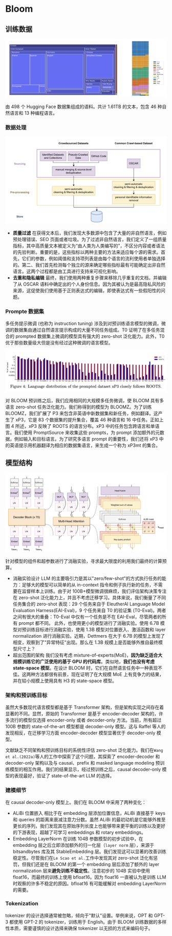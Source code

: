 # Bloom

## 训练数据

![image-20230626010935761](./assets/image-20230626010935761.png)

由 498 个 Hugging Face 数据集组成的语料。共计 1.61TB 的文本，包含 46 种自然语言和 13 种编程语言。

### 数据处理

![image-20230626011305429](./assets/image-20230626011305429.png)

- **质量过滤**
  在获得文本后，我们发现大多数源中包含了大量的非自然语言，例如预处理错误、SEO 页面或者垃圾。为了过滤非自然语言，我们定义了一组质量指标，其中高质量文本被定义为“由人类为人类编写的”，不区分内容或者语法的先验判断。重要的是，这些指标以两种主要的方法来适应每个源的需求。首先，它们的参数，例如阈值和支持项列表是由每个语言的流利使用者单独选择的。第二、我们首先检测每个独立的源来确定哪些指标最有可能确定出非自然语言。这两个过程都是由工具进行支持来可视化影响。
- **去重和隐私编辑**
  最终，我们使用两种重复步骤来移除几乎重复的文档，并编辑了从 OSCAR 语料中确定出的个人身份信息。因为其被认为是最高隐私风险的来源，这促使我们使用基于正则表达式的编辑，即使表达式有一些假阳性的问题。

### Prompte 数据集

多任务提示微调 (也称为 instruction tuning) 涉及到对预训练语言模型的微调，微调的数据集由通过自然语言提示构成的大量不同任务组成。T0 证明了在多任务混合的 prompted 数据集上微调的模型具有强大的 zero-shot 泛化能力。此外，T0 优于那些数量级大但是没有经过这种微调的语言模型。

![image-20230626011734438](./assets/image-20230626011734438.png)

对 BLOOM 预训练之后，我们应用相同的大规模多任务微调，使 BLOOM 具有多语言 zero-shot 任务泛化能力。我们称得到的模型为 BLOOMZ。为了训练 BLOOMZ，我们扩展了 P3 来包含非英语中新数据集和新任务，例如翻译。这产生了 xP3，它是 83 个数据集的提升集合，覆盖 46 种语言和 16 中任务。正如上图 4 所述，xP3 反映了 ROOTS 的语言分布。xP3 中的任务包含跨语言和单语言。我们使用 PromptSource 来收集这些 prompts，为 prompt 添加额外的元数据，例如输入和目标语言。为了研究多语言 prompt 的重要性，我们还将 xP3 中的英语提示用机器翻译为相应的数据集语言，来生成一个称为 xP3mt 的集合。

## 模型结构

![image-20230626011833244](./assets/image-20230626011833244.png)

针对模型的组件和超参数进行了消融实验，寻求最大限度的利用我们最终的计算预算。

- 消融实验设计
  LLM 的主要吸引力是其以"zero/few-shot"的方式执行任务的能力：足够大的模型可以简单的从 in-context 指令和例子执行新的任务，不需要在监督样本上训练。由于对 100B+模型微调很麻烦，我们评估架构决策专注在 zero-shot 泛化能力上，并且不考虑迁移学习。具体来说，我们衡量了不同任务集合的 zero-shot 表现：29 个任务来自于 EleutherAI Language Model Evaluation Harness(EAI-Eval)，9 个任务来自 T0 的验证集 (T0-Eval)。两者之间有很大的重叠：T0-Eval 中仅有一个任务是不在 EAI-Eval，尽管两者的所有 prompt 都不同。
  此外，也使用更小的模型进行了消融实验。使用 6.7B 模型对预训练目标进行消融实验，使用 1.3B 模型对位置嵌入、激活函数和 layer normalization 进行消融实验。近期，Dettmers 在大于 6.7B 的模型上发现了相变，观察到了"异常特征"出现。那么在 1.3B 规模上是否能够外推自最终模型尺寸上？
- 超出范围的架构
  我们没有考虑 mixture-of-experts(MoE)，**因为缺乏适合大规模训练它的广泛使用的基于 GPU 的代码库**。类似地，**我们也没有考虑 state-space 模型**。在设计 BLOOM 时，它们在自然语言任务中一种表现不佳。这两种方法都很有前景，现在证明了在大规模 MoE 上有竞争力的结果，并在较小规模上使用具有 H3 的 state-space 模型。

### 架构和预训练目标

虽然大多数现代语言模型都是基于 Transformer 架构，但是架构实现之间存在着显著的不同。显然，原始的 Transformer 是基于 encoder-decoder 架构的，许多流行的模型仅选择 encoder-only 或者 decoder-only 方法。当前，所有超过 100B 参数的 state-of-the-art 模型都是 decoder-only 模型。这与 Raffel 等人的发现相反，在迁移学习方面 encoder-decoder 模型显著优于 decoder-only 模型。

文献缺乏不同架构和预训练目标的系统性评估 zero-shot 泛化能力。我们在`Wang et al.(2022a)`等人的工作中探索了这个问题，其探索了 encoder-decoder 和 decoder-only 架构以及与 causal、prefix 和 masked language modeling 预训练模型的相互作用。我们的结果显示，经过预训练之后，causal decoder-only 模型的表现最好，验证了 state-of-the-art LLM 的选择。

### 建模细节

在 causal decoder-only 模型上。我们在 BLOOM 中采用了两种变化：

- ALiBi 位置嵌入
  相比于在 embedding 层添加位置信息，ALiBi 直接基于 keys 和 queries 的距离来衰减注意力分数。虽然 ALiBi 的最初动机是它能够外推至更长的序列，我们发现其在原始序列长度上也能够带来更平衡的训练以及更好的下游表现，超越了可学习 embeddings 和 rotary embeddings。
- Embedding LayerNorm
  在训练 104B 参数模型的初步试验中，在 embedding 层之后立即添加额外的归一化层（`layer norm` 层），来源于 bitsandbytes 库及其 StableEmbedding 层。我们发现这可以显著的改善训练稳定性。尽管我们在`Le Scao et al.`工作中发现其对 zero-shot 泛化有惩罚，但我们还是在 BLOOM 的第一个 embedding 层后添加了额外的 layer normalization 层来**避免训练不稳定性**。注意初步的 104B 实验中使用 float16，而最终的训练上使用 bfloat16。因为 float16 一直被认为是训练 LLM 时观察的许多不稳定的原因。bfloat16 有可能缓解对 embedding LayerNorm 的需要。

### **Tokenization**

tokenizer 的设计选择通常被忽略，倾向于"默认"设置。举例来说，OPT 和 GPT-3 都使用 GPT-2 的 tokenizer，训练用于 English。由于 BLOOM 训练数据的多样性本质，需要谨慎的设计选择来确保 tokenizer 以无损的方式来编码句子。









